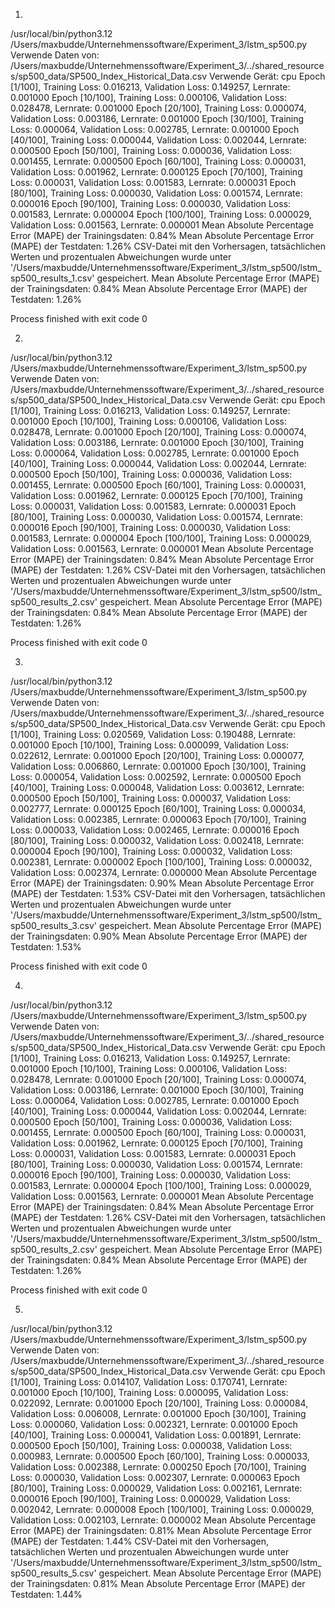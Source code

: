 1.
/usr/local/bin/python3.12 /Users/maxbudde/Unternehmenssoftware/Experiment_3/lstm_sp500.py
Verwende Daten von: /Users/maxbudde/Unternehmenssoftware/Experiment_3/../shared_resources/sp500_data/SP500_Index_Historical_Data.csv
Verwende Gerät: cpu
Epoch [1/100], Training Loss: 0.016213, Validation Loss: 0.149257, Lernrate: 0.001000
Epoch [10/100], Training Loss: 0.000106, Validation Loss: 0.028478, Lernrate: 0.001000
Epoch [20/100], Training Loss: 0.000074, Validation Loss: 0.003186, Lernrate: 0.001000
Epoch [30/100], Training Loss: 0.000064, Validation Loss: 0.002785, Lernrate: 0.001000
Epoch [40/100], Training Loss: 0.000044, Validation Loss: 0.002044, Lernrate: 0.000500
Epoch [50/100], Training Loss: 0.000036, Validation Loss: 0.001455, Lernrate: 0.000500
Epoch [60/100], Training Loss: 0.000031, Validation Loss: 0.001962, Lernrate: 0.000125
Epoch [70/100], Training Loss: 0.000031, Validation Loss: 0.001583, Lernrate: 0.000031
Epoch [80/100], Training Loss: 0.000030, Validation Loss: 0.001574, Lernrate: 0.000016
Epoch [90/100], Training Loss: 0.000030, Validation Loss: 0.001583, Lernrate: 0.000004
Epoch [100/100], Training Loss: 0.000029, Validation Loss: 0.001563, Lernrate: 0.000001
Mean Absolute Percentage Error (MAPE) der Trainingsdaten: 0.84%
Mean Absolute Percentage Error (MAPE) der Testdaten: 1.26%
CSV-Datei mit den Vorhersagen, tatsächlichen Werten und prozentualen Abweichungen wurde unter '/Users/maxbudde/Unternehmenssoftware/Experiment_3/lstm_sp500/lstm_sp500_results_1.csv' gespeichert.
Mean Absolute Percentage Error (MAPE) der Trainingsdaten: 0.84%
Mean Absolute Percentage Error (MAPE) der Testdaten: 1.26%

Process finished with exit code 0

2.
/usr/local/bin/python3.12 /Users/maxbudde/Unternehmenssoftware/Experiment_3/lstm_sp500.py 
Verwende Daten von: /Users/maxbudde/Unternehmenssoftware/Experiment_3/../shared_resources/sp500_data/SP500_Index_Historical_Data.csv
Verwende Gerät: cpu
Epoch [1/100], Training Loss: 0.016213, Validation Loss: 0.149257, Lernrate: 0.001000
Epoch [10/100], Training Loss: 0.000106, Validation Loss: 0.028478, Lernrate: 0.001000
Epoch [20/100], Training Loss: 0.000074, Validation Loss: 0.003186, Lernrate: 0.001000
Epoch [30/100], Training Loss: 0.000064, Validation Loss: 0.002785, Lernrate: 0.001000
Epoch [40/100], Training Loss: 0.000044, Validation Loss: 0.002044, Lernrate: 0.000500
Epoch [50/100], Training Loss: 0.000036, Validation Loss: 0.001455, Lernrate: 0.000500
Epoch [60/100], Training Loss: 0.000031, Validation Loss: 0.001962, Lernrate: 0.000125
Epoch [70/100], Training Loss: 0.000031, Validation Loss: 0.001583, Lernrate: 0.000031
Epoch [80/100], Training Loss: 0.000030, Validation Loss: 0.001574, Lernrate: 0.000016
Epoch [90/100], Training Loss: 0.000030, Validation Loss: 0.001583, Lernrate: 0.000004
Epoch [100/100], Training Loss: 0.000029, Validation Loss: 0.001563, Lernrate: 0.000001
Mean Absolute Percentage Error (MAPE) der Trainingsdaten: 0.84%
Mean Absolute Percentage Error (MAPE) der Testdaten: 1.26%
CSV-Datei mit den Vorhersagen, tatsächlichen Werten und prozentualen Abweichungen wurde unter '/Users/maxbudde/Unternehmenssoftware/Experiment_3/lstm_sp500/lstm_sp500_results_2.csv' gespeichert.
Mean Absolute Percentage Error (MAPE) der Trainingsdaten: 0.84%
Mean Absolute Percentage Error (MAPE) der Testdaten: 1.26%

Process finished with exit code 0

3.
/usr/local/bin/python3.12 /Users/maxbudde/Unternehmenssoftware/Experiment_3/lstm_sp500.py 
Verwende Daten von: /Users/maxbudde/Unternehmenssoftware/Experiment_3/../shared_resources/sp500_data/SP500_Index_Historical_Data.csv
Verwende Gerät: cpu
Epoch [1/100], Training Loss: 0.020569, Validation Loss: 0.190488, Lernrate: 0.001000
Epoch [10/100], Training Loss: 0.000099, Validation Loss: 0.022612, Lernrate: 0.001000
Epoch [20/100], Training Loss: 0.000077, Validation Loss: 0.006860, Lernrate: 0.001000
Epoch [30/100], Training Loss: 0.000054, Validation Loss: 0.002592, Lernrate: 0.000500
Epoch [40/100], Training Loss: 0.000048, Validation Loss: 0.003612, Lernrate: 0.000500
Epoch [50/100], Training Loss: 0.000037, Validation Loss: 0.002777, Lernrate: 0.000125
Epoch [60/100], Training Loss: 0.000034, Validation Loss: 0.002385, Lernrate: 0.000063
Epoch [70/100], Training Loss: 0.000033, Validation Loss: 0.002465, Lernrate: 0.000016
Epoch [80/100], Training Loss: 0.000032, Validation Loss: 0.002418, Lernrate: 0.000004
Epoch [90/100], Training Loss: 0.000032, Validation Loss: 0.002381, Lernrate: 0.000002
Epoch [100/100], Training Loss: 0.000032, Validation Loss: 0.002374, Lernrate: 0.000000
Mean Absolute Percentage Error (MAPE) der Trainingsdaten: 0.90%
Mean Absolute Percentage Error (MAPE) der Testdaten: 1.53%
CSV-Datei mit den Vorhersagen, tatsächlichen Werten und prozentualen Abweichungen wurde unter '/Users/maxbudde/Unternehmenssoftware/Experiment_3/lstm_sp500/lstm_sp500_results_3.csv' gespeichert.
Mean Absolute Percentage Error (MAPE) der Trainingsdaten: 0.90%
Mean Absolute Percentage Error (MAPE) der Testdaten: 1.53%

Process finished with exit code 0


4.
/usr/local/bin/python3.12 /Users/maxbudde/Unternehmenssoftware/Experiment_3/lstm_sp500.py 
Verwende Daten von: /Users/maxbudde/Unternehmenssoftware/Experiment_3/../shared_resources/sp500_data/SP500_Index_Historical_Data.csv
Verwende Gerät: cpu
Epoch [1/100], Training Loss: 0.016213, Validation Loss: 0.149257, Lernrate: 0.001000
Epoch [10/100], Training Loss: 0.000106, Validation Loss: 0.028478, Lernrate: 0.001000
Epoch [20/100], Training Loss: 0.000074, Validation Loss: 0.003186, Lernrate: 0.001000
Epoch [30/100], Training Loss: 0.000064, Validation Loss: 0.002785, Lernrate: 0.001000
Epoch [40/100], Training Loss: 0.000044, Validation Loss: 0.002044, Lernrate: 0.000500
Epoch [50/100], Training Loss: 0.000036, Validation Loss: 0.001455, Lernrate: 0.000500
Epoch [60/100], Training Loss: 0.000031, Validation Loss: 0.001962, Lernrate: 0.000125
Epoch [70/100], Training Loss: 0.000031, Validation Loss: 0.001583, Lernrate: 0.000031
Epoch [80/100], Training Loss: 0.000030, Validation Loss: 0.001574, Lernrate: 0.000016
Epoch [90/100], Training Loss: 0.000030, Validation Loss: 0.001583, Lernrate: 0.000004
Epoch [100/100], Training Loss: 0.000029, Validation Loss: 0.001563, Lernrate: 0.000001
Mean Absolute Percentage Error (MAPE) der Trainingsdaten: 0.84%
Mean Absolute Percentage Error (MAPE) der Testdaten: 1.26%
CSV-Datei mit den Vorhersagen, tatsächlichen Werten und prozentualen Abweichungen wurde unter '/Users/maxbudde/Unternehmenssoftware/Experiment_3/lstm_sp500/lstm_sp500_results_2.csv' gespeichert.
Mean Absolute Percentage Error (MAPE) der Trainingsdaten: 0.84%
Mean Absolute Percentage Error (MAPE) der Testdaten: 1.26%

Process finished with exit code 0

5.
/usr/local/bin/python3.12 /Users/maxbudde/Unternehmenssoftware/Experiment_3/lstm_sp500.py 
Verwende Daten von: /Users/maxbudde/Unternehmenssoftware/Experiment_3/../shared_resources/sp500_data/SP500_Index_Historical_Data.csv
Verwende Gerät: cpu
Epoch [1/100], Training Loss: 0.014107, Validation Loss: 0.170741, Lernrate: 0.001000
Epoch [10/100], Training Loss: 0.000095, Validation Loss: 0.022092, Lernrate: 0.001000
Epoch [20/100], Training Loss: 0.000084, Validation Loss: 0.006008, Lernrate: 0.001000
Epoch [30/100], Training Loss: 0.000060, Validation Loss: 0.002321, Lernrate: 0.001000
Epoch [40/100], Training Loss: 0.000041, Validation Loss: 0.001891, Lernrate: 0.000500
Epoch [50/100], Training Loss: 0.000038, Validation Loss: 0.000983, Lernrate: 0.000500
Epoch [60/100], Training Loss: 0.000033, Validation Loss: 0.002388, Lernrate: 0.000250
Epoch [70/100], Training Loss: 0.000030, Validation Loss: 0.002307, Lernrate: 0.000063
Epoch [80/100], Training Loss: 0.000029, Validation Loss: 0.002161, Lernrate: 0.000016
Epoch [90/100], Training Loss: 0.000029, Validation Loss: 0.002042, Lernrate: 0.000008
Epoch [100/100], Training Loss: 0.000029, Validation Loss: 0.002103, Lernrate: 0.000002
Mean Absolute Percentage Error (MAPE) der Trainingsdaten: 0.81%
Mean Absolute Percentage Error (MAPE) der Testdaten: 1.44%
CSV-Datei mit den Vorhersagen, tatsächlichen Werten und prozentualen Abweichungen wurde unter '/Users/maxbudde/Unternehmenssoftware/Experiment_3/lstm_sp500/lstm_sp500_results_5.csv' gespeichert.
Mean Absolute Percentage Error (MAPE) der Trainingsdaten: 0.81%
Mean Absolute Percentage Error (MAPE) der Testdaten: 1.44%
